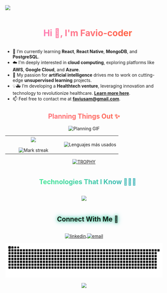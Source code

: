 <!--horizontal divider(gradiant)-->
<img src="https://user-images.githubusercontent.com/73097560/115834477-dbab4500-a447-11eb-908a-139a6edaec5c.gif">

<!--h1 with gradient background-->
<div id="user-content-toc">
  <ul align="center">
    <summary>
      <h1 style="display: inline-block; background: linear-gradient(to right, #ff7eb3, #ff758c, #ff6b66, #ff6140); -webkit-background-clip: text; color: transparent;">
        Hi 👋, I'm Favio-coder
      </h1>
    </summary>
  </ul>
</div>

<!--Intro start with cat image-->
<!--Intro start-->
- 🌱 I’m currently learning **React**, **React Native**, **MongoDB**, and **PostgreSQL**.  
- ☁️ I’m deeply interested in **cloud computing**, exploring platforms like **AWS**, **Google Cloud**, and **Azure**.  
- 🤖 My passion for **artificial intelligence** drives me to work on cutting-edge **unsupervised learning** projects.  
- 💡🚑 I’m developing a **Healthtech venture**, leveraging innovation and technology to revolutionize healthcare. [**Learn more here**](https://linktr.ee/alzhivida).  
- 📫 Feel free to contact me at **faviusam@gmail.com**.  
<!--Intro end-->

<!--- Snake animation -->
<div align="center">
  <h2 style="background: linear-gradient(to right, #ff758c, #ff6b66, #ff6140); -webkit-background-clip: text; color: transparent;">
    Planning Things Out ✨
  </h2>
  <img src="https://media.giphy.com/media/13HBDT4QSTpveU/giphy.gif" width="400" height="400" alt="Planning GIF">
</div>

<!--- stats & Trophy (start) -->
<p align="center">
  <!--- stats (start) -->
<table align="center">
<tr border="none">
<td width="50%" align="center">
  
  <img  align="center"  src="https://github-readme-stats.vercel.app/api?username=Favio-coder&theme=dark&show_icons=true&count_private=true" />
  <br></br>
  <img  title="🔥 Get streak stats for your profile at git.io/streak-stats" alt="Mark streak" src="https://github-readme-streak-stats.herokuapp.com/?user=Favio-coder&theme=dark&hide_border=false" /> 
</td>

<td width="50%" align="center">

  <div align="center">
  <img src="https://github-readme-stats.vercel.app/api/top-langs/?username=Favio-coder&layout=compact&theme=radical&langs_count=6&hide=html,css" alt="Lenguajes más usados" />
</div>
  
  </td>
</tr>
</table>
<!--- stats (end) -->

<!--- trophy (start) -->
<div align=center>
  <a href="https://github.com/ryo-ma/github-profile-trophy" title="Go to Source">
      <img align="center" width=84% src="https://github-profile-trophy.vercel.app/?username=Favio-coder&theme=radical&row=1&column=7&margin-h=15&margin-w=5&no-bg=true" alt="TROPHY" />
    </a>
</div>
<!--- trophy (start) -->


</p>        
<!--- stats (end) -->


<!--Tech stack with gradient header-->
<div id="user-content-toc">
  <ul align="center">
    <summary>
      <h2 style="display: inline-block; background: linear-gradient(to right, #42e695, #3bb2b8); -webkit-background-clip: text; color: transparent;">
        Technologies That I Know 👨🏻‍💻
      </h2>
    </summary>
  </ul>
</div>

<!--Tech icons-->
<p align="center">
  <a href="https://skillicons.dev">
    <img src="https://skillicons.dev/icons?i=git,aws,cpp,css,discord,docker,postgres,dynamodb,express,figma,firebase,github,html,java,js,linux,mongodb,mysql,nextjs,nodejs,postman,py,react,bootstrap,tailwind,ts,vscode,laravel&perline=14" />
  </a>
</p>

<!--Connect with me header with glow effect-->
<div id="user-content-toc">
  <ul align="center">
    <summary>
      <h2 style="display: inline-block; text-shadow: 0 0 8px #42e695, 0 0 16px #3bb2b8;">
        Connect With Me 🤝
      </h2>
    </summary>
  </ul>
</div>

<!--Icons for connect with me-->
<p align="center">
  <!-- Enlace a LinkedIn -->
  <a href="https://www.linkedin.com/in/favio-asturimac-6b907825b/" target="blank">
    <img align="center" src="https://user-images.githubusercontent.com/88904952/234979284-68c11d7f-1acc-4f0c-ac78-044e1037d7b0.png" alt="linkedin" height="50" width="50" />
  </a>
  <!-- Enlace a Email -->
  <a href="mailto:faviusam@gmail.com" target="blank">
    <img align="center" src="https://user-images.githubusercontent.com/88904952/234981169-2dd1e58f-4b7e-468c-8213-034ba62156c3.png" alt="email" height="50" width="50" />
  </a>
</p>


<p align = "center">
	<img src = "https://github.com/7oSkaaa/7oSkaaa/blob/output/github-contribution-grid-snake.svg?" alt = "Snake Game"/>
</p>

<div align="center">
<!--horizontal divider-->
<img src="https://user-images.githubusercontent.com/73097560/115834477-dbab4500-a447-11eb-908a-139a6edaec5c.gif">
